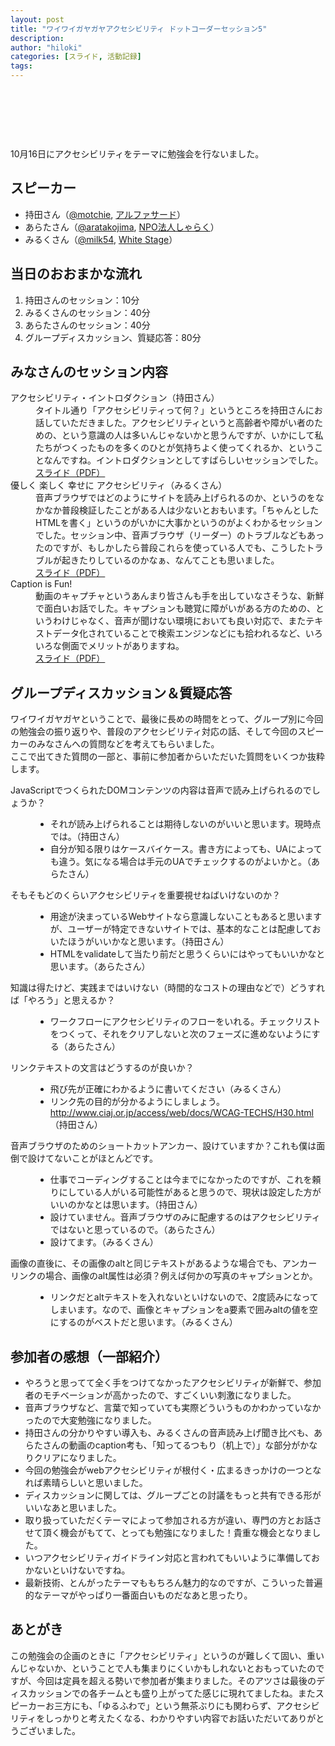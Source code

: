 ```yaml
---
layout: post
title: "ワイワイガヤガヤアクセシビリティ ドットコーダーセッション5"
description:
author: "hiloki"
categories: [スライド, 活動記録]
tags:
---
```

<p><img src="http://lh5.ggpht.com/_GWERrktp5x4/TMWvgoPdYtI/AAAAAAAAA9I/rhbsoxX_poM/s160/IMG_0866.JPG" alt="" /> <img src="http://lh6.ggpht.com/_GWERrktp5x4/TMWv73J5xMI/AAAAAAAAA-0/TaJCYcFJCXM/s160/IMG_0890.JPG" alt="" /> <img src="http://lh4.ggpht.com/_GWERrktp5x4/TMWwGV5taAI/AAAAAAAAA_c/v82Dyc-RpYo/s160/IMG_0899.JPG" alt="" /></p>
<p><img src="http://lh6.ggpht.com/_GWERrktp5x4/TMWwXsbWf1I/AAAAAAAABAc/fKpn5AlsaDU/s160/IMG_0913.JPG" alt="" /> <img src="http://lh4.ggpht.com/_GWERrktp5x4/TMWwiaVJnWI/AAAAAAAABBA/rvK6GMyjD7s/s160/IMG_0925.JPG" alt="" /> <img src="http://lh5.ggpht.com/_GWERrktp5x4/TMWw4SsaZ4I/AAAAAAAABCY/OCc5uq0Hf1E/s160/IMG_0944.JPG" alt="" /></p>
<p><img src="http://lh3.ggpht.com/_GWERrktp5x4/TMWx8oP3srI/AAAAAAAABGY/KX-TJroB17s/s160/IMG_1003.JPG" alt="" /> <img src="http://lh3.ggpht.com/_GWERrktp5x4/TMWxnbLkT5I/AAAAAAAABFM/7V7mzdOnKoA/s160/IMG_0985.JPG" alt="" /> <img src="http://lh4.ggpht.com/_GWERrktp5x4/TMWzd2krVOI/AAAAAAAABL8/CkdECGFofXE/s160/IMG_1083.JPG" alt="" /></p>
<p>10月16日にアクセシビリティをテーマに勉強会を行ないました。</p>

<h2>スピーカー</h2>
<ul>
    <li>持田さん（<a href="http://twitter.com/motchie">@motchie</a>, <a href="http://alfasado.net/">アルファサード</a>）</li>
    <li>あらたさん（<a href="http://twitter.com/aratakojima">@aratakojima</a>, <a href="http://www.123kobe.com/">NPO法人しゃらく</a>）</li>
    <li>みるくさん（<a href="http://twitter.com/milk54">@milk54</a>, <a href="http://white-stage.com/">White Stage</a>）</li>
</ul>

<h2>当日のおおまかな流れ</h2>
<ol>
    <li>持田さんのセッション：10分</li>
    <li>みるくさんのセッション：40分</li>
    <li>あらたさんのセッション：40分</li>
    <li>グループディスカッション、質疑応答：80分</li>
</ol>

<h2>みなさんのセッション内容</h2>
<dl>
    <dt>アクセシビリティ・イントロダクション（持田さん）</dt>
    <dd>タイトル通り「アクセシビリティって何？」というところを持田さんにお話していただきました。アクセシビリティというと高齢者や障がい者のための、という意識の人は多いんじゃないかと思うんですが、いかにして私たちがつくったものを多くのひとが気持ちよく使ってくれるか、ということなんですね。イントロダクションとしてすばらしいセッションでした。<br /><a href="/data/5/dotcoder5-motchie.pdf">スライド（PDF）</a></dd>
    <dt>優しく 楽しく 幸せに アクセシビリティ（みるくさん）</dt>
    <dd>音声ブラウザではどのようにサイトを読み上げられるのか、というのをなかなか普段検証したことがある人は少ないとおもいます。「ちゃんとしたHTMLを書く」というのがいかに大事かというのがよくわかるセッションでした。セッション中、音声ブラウザ（リーダー）のトラブルなどもあったのですが、もしかしたら普段これらを使っている人でも、こうしたトラブルが起きたりしているのかなぁ、なんてことも思いました。<br /><a href="/data/5/dotcoder5-milk.pdf">スライド（PDF）</a></dd>
    <dt>Caption is Fun!</dt>
    <dd>動画のキャプチャというあんまり皆さんも手を出していなさそうな、新鮮で面白いお話でした。キャプションも聴覚に障がいがある方のための、というわけじゃなく、音声が聞けない環境においても良い対応で、またテキストデータ化されていることで検索エンジンなどにも拾われるなど、いろいろな側面でメリットがありますね。<br /><a href="/data/5/dotcoder5-arata.pdf">スライド（PDF）</a></dd>
</dl>

<h2>グループディスカッション＆質疑応答</h2>
<p>ワイワイガヤガヤということで、最後に長めの時間をとって、グループ別に今回の勉強会の振り返りや、普段のアクセシビリティ対応の話、そして今回のスピーカーのみなさんへの質問などを考えてもらいました。<br />ここで出てきた質問の一部と、事前に参加者からいただいた質問をいくつか抜粋します。</p>
<dl>
    <dt>JavaScriptでつくられたDOMコンテンツの内容は音声で読み上げられるのでしょうか？</dt>
    <dd>
        <ul>
            <li>それが読み上げられることは期待しないのがいいと思います。現時点では。（持田さん）</li>
            <li>自分が知る限りはケースバイケース。書き方によっても、UAによっても違う。気になる場合は手元のUAでチェックするのがよいかと。（あらたさん）</li>
        </ul>
    </dd>
    <dt>そもそもどのくらいアクセシビリティを重要視せねばいけないのか？</dt>
    <dd>
        <ul>
            <li>用途が決まっているWebサイトなら意識しないこともあると思いますが、ユーザーが特定できないサイトでは、基本的なことは配慮しておいたほうがいいかなと思います。（持田さん）</li>
            <li>HTMLをvalidateして当たり前だと思うくらいにはやってもいいかなと思います。（あらたさん）</li>
        </ul>
    </dd>
    <dt>知識は得たけど、実践まではいけない（時間的なコストの理由などで）どうすれば「やろう」と思えるか？</dt>
    <dd>
        <ul>
            <li>ワークフローにアクセシビリティのフローをいれる。チェックリストをつくって、それをクリアしないと次のフェーズに進めないようにする（あらたさん）</li>
        </ul>
    </dd>
    <dt>リンクテキストの文言はどうするのが良いか？</dt>
    <dd>
        <ul>
            <li>飛び先が正確にわかるように書いてください（みるくさん）</li>
            <li>リンク先の目的が分かるようにしましょう。 <a href="http://www.ciaj.or.jp/access/web/docs/WCAG-TECHS/H30.html">http://www.ciaj.or.jp/access/web/docs/WCAG-TECHS/H30.html</a>（持田さん）</li>
        </ul>
    </dd>
    <dt>音声ブラウザのためのショートカットアンカー、設けていますか？これも僕は面倒で設けてないことがほとんどです。</dt>
    <dd>
        <ul>
            <li>仕事でコーディングすることは今までになかったのですが、これを頼りにしている人がいる可能性があると思うので、現状は設定した方がいいのかなとは思います。（持田さん）</li>
            <li>設けていません。音声ブラウザのみに配慮するのはアクセシビリティではないと思っているので。（あらたさん）</li>
            <li>設けてます。（みるくさん）</li>
        </ul>
    </dd>
    <dt>画像の直後に、その画像のaltと同じテキストがあるような場合でも、アンカーリンクの場合、画像のalt属性は必須？例えば何かの写真のキャプションとか。</dt>
    <dd>
        <ul>
            <li>リンクだとaltテキストを入れないといけないので、2度読みになってしまいます。なので、画像とキャプションをa要素で囲みaltの値を空にするのがベストだと思います。（みるくさん）</li>
        </ul>
    </dd>
</dl>

<h2>参加者の感想（一部紹介）</h2>
<ul>
    <li>やろうと思ってて全く手をつけてなかったアクセシビリティが新鮮で、参加者のモチベーションが高かったので、すごくいい刺激になりました。</li>
    <li>音声ブラウザなど、言葉で知っていても実際どういうものかわかっていなかったので大変勉強になりました。</li>
    <li>持田さんの分かりやすい導入も、みるくさんの音声読み上げ聞き比べも、あらたさんの動画のcaption考も、「知ってるつもり（机上で）」な部分がかなりクリアになりました。</li>
    <li>今回の勉強会がwebアクセシビリティが根付く・広まるきっかけの一つとなれば素晴らしいと思いました。</li>
    <li>ディスカッションに関しては、グループごとの討議をもっと共有できる形がいいなあと思いました。</li>
    <li>取り扱っていただくテーマによって参加される方が違い、専門の方とお話させて頂く機会がもてて、とっても勉強になりました！貴重な機会となりました。</li>
    <li>いつアクセシビリティガイドライン対応と言われてもいいように準備しておかないといけないですね。</li>
    <li>最新技術、とんがったテーマももちろん魅力的なのですが、こういった普遍的なテーマがやっぱり一番面白いものだなあと思ったり。</li>
</ul>

<h2>あとがき</h2>
<p>この勉強会の企画のときに「アクセシビリティ」というのが難しくて固い、重いんじゃないか、ということで人も集まりにくいかもしれないとおもっていたのですが、今回は定員を超える勢いで参加者が集まりました。そのアツさは最後のディスカッションでの各チームとも盛り上がってた感じに現れてましたね。またスピーカーお三方にも、「ゆるふわで」という無茶ぶりにも関わらず、アクセシビリティをしっかりと考えたくなる、わかりやすい内容でお話いただいてありがとうございました。</p>
